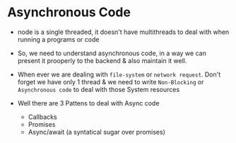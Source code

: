 # Asynchronous Code

- node is a single threaded, it doesn't have multithreads to deal with when running a programs or code

- So, we need to understand asynchronous code, in a way we can present it prooperly to the backend & also maintain it well.

- When ever we are dealing with `file-system` or `network request`.
  Don't forget we have only 1 thread & we need to write `Non-Blocking`
  or `Asynchronous code` to deal with those System resources

- Well there are 3 Pattens to deal with Async code
  - Callbacks
  - Promises
  - Async/await (a syntatical sugar over promises)
